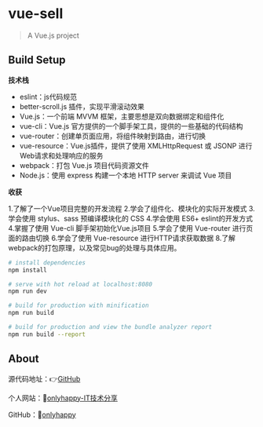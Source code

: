 # vue-sell

> A Vue.js project

## Build Setup

**技术栈**

- eslint：js代码规范
- better-scroll.js 插件，实现平滑滚动效果
- Vue.js：一个前端 MVVM 框架，主要思想是双向数据绑定和组件化
- vue-cli：Vue.js 官方提供的一个脚手架工具，提供的一些基础的代码结构
- vue-router：创建单页面应用，将组件映射到路由，进行切换
- vue-resource：Vue.js插件，提供了使用 XMLHttpRequest 或 JSONP 进行Web请求和处理响应的服务
- webpack：打包 Vue.js 项目代码资源文件
- Node.js：使用 express 构建一个本地 HTTP server 来调试 Vue 项目

**收获**

1.了解了一个Vue项目完整的开发流程
2.学会了组件化、模块化的实际开发模式
3.学会使用 stylus、sass 预编译模块化的 CSS
4.学会使用 ES6+ eslint的开发方式
4.掌握了使用 Vue-cli 脚手架初始化Vue.js项目
5.学会了使用 Vue-router 进行页面的路由切换
6.学会了使用 Vue-resource 进行HTTP请求获取数据
8.了解 webpack的打包原理，以及常见bug的处理与具体应用。

``` bash
# install dependencies
npm install

# serve with hot reload at localhost:8080
npm run dev

# build for production with minification
npm run build

# build for production and view the bundle analyzer report
npm run build --report
```

## About
 
源代码地址：👉[GitHub](https://github.com/onlyhappy/)
    
个人网站：🔗[onlyhappy-IT技术分享](https://ithappy.cn) 
	
GitHub：🔗[onlyhappy](https://github.com/onlyhappy) 